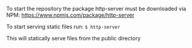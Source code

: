 To start the repository the package http-server must be downloaded via NPM: https://www.npmjs.com/package/http-server

To start serving static files run:
`$ http-server`

This will statically serve files from the public directory